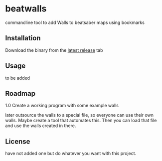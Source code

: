 # beatwalls

commandline tool to add Walls to beatsaber maps using bookmarks

## Installation

Download the binary from the [latest release](https://github.com/spookyGh0st/beatwalls/releases) tab

## Usage

to be added

## Roadmap

1.0 Create a working program with some example walls

later outsource the walls to a special file, so everyone can use their own walls. Maybe create a tool that automates this. Then you can load that file and use the walls created in there.

## License

have not added one but do whatever you want with this project.



